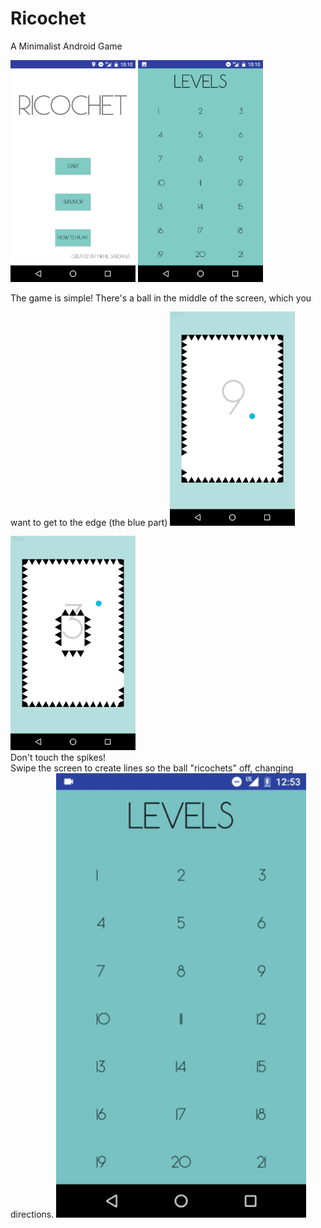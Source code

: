 # Ricochet
A Minimalist Android Game

<img src="screenshots/home.png" width="200">
<img src="screenshots/levels.png" width="200">

The game is simple! There's a ball in the middle of the screen, which you want to get to the edge (the blue part)
<img src="screenshots/level1.png" width="200">
<img src="screenshots/ball.png" width="200"></br>
Don't touch the spikes!</br>
Swipe the screen to create lines so the ball "ricochets" off, changing directions.
<img src="screenshots/gameplay.gif" width="400"></br>

